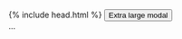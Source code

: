 <!DOCTYPE html>
<html>
  <head>
    {% include head.html %}
  </head>
  <body>
    <button type="button" class="btn btn-primary" data-toggle="modal" data-target=".bd-example-modal-xl">Extra large modal</button>
    <div class="modal fade bd-example-modal-xl" tabindex="-1" role="dialog" aria-labelledby="myExtraLargeModalLabel" aria-hidden="true">
      <div class="modal-dialog modal-xl">
        <div class="modal-content">
          ...
        </div>
      </div>
    </div>
  </body>
</html>

